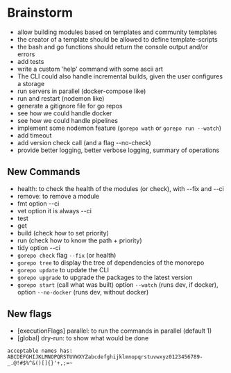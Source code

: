 
# Brainstorm

- allow building modules based on templates and community templates
- the creator of a template should be allowed to define template-scripts
- the bash and go functions should return the console output and/or errors
- add tests
- write a custom 'help' command with some ascii art
- The CLI could also handle incremental builds, given the user configures a storage
- run servers in parallel (docker-compose like)
- run and restart (nodemon like)
- generate a gitignore file for go repos
- see how we could handle docker
- see how we could handle pipelines
- implement some nodemon feature (`gorepo wath` or `gorepo run --watch`)
- add timeout
- add version check call (and a flag --no-check)
- provide better logging, better verbose logging, summary of operations

## New Commands

- health: to check the health of the modules (or check), with --fix and --ci
- remove: to remove a module
- fmt option --ci
- vet option it is always --ci
- test
- get
- build   (check how to set priority)
- run     (check how to know the path + priority)
- tidy option --ci
- `gorepo check` flag `--fix` (or health)
- `gorepo tree` to display the tree of dependencies of the monorepo
- `gorepo update` to update the CLI
- `gorepo upgrade` to upgrade the packages to the latest version
- `gorepo start` (call what was built) option `--watch` (runs dev, if docker), option `--no-docker` (runs dev, without docker)

## New flags
- [executionFlags] parallel: to run the commands in parallel (default 1)
- [global]         dry-run:  to show what would be done 

```
acceptable names has:
ABCDEFGHIJKLMNOPQRSTUVWXYZabcdefghijklmnopqrstuvwxyz0123456789-_.@!#$%^&()[]{}'+,;=~
```
